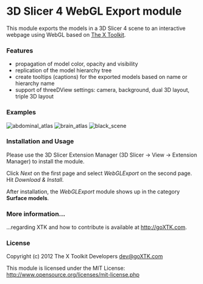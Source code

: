 # 3D Slicer 4 WebGL Export module

This module exports the models in a 3D Slicer 4 scene to an interactive webpage using WebGL based on <a href="http://goXTK.com">The X Toolkit</a>.

### Features
* propagation of model color, opacity and visibility
* replication of the model hierarchy tree
* create tooltips (captions) for the exported models based on name or hierarchy name
* support of threeDView settings: camera, background, dual 3D layout, triple 3D layout

### Examples
<img src="http://xtk.github.com/slicer/abdominalatlas_small.png" alt="abdominal_atlas" title="The SPL Abdominal Atlas - left: in 3D Slicer - right: exported in Google Chrome">
<img src="http://xtk.github.com/slicer/brainatlas_small.png" alt="brain_atlas" title="The NAC Brain Atlas, dual 3D - left: in 3D Slicer - right: exported in Google Chrome">
<img src="http://xtk.github.com/slicer/blackscene_small.png" alt="black_scene" title="A small scene with black background - left: in 3D Slicer - right: exported in Google Chrome">

### Installation and Usage
Please use the 3D Slicer Extension Manager (3D Slicer -> View -> Extension Manager) to install the module.

Click <i>Next</i> on the first page and select <i>WebGLExport</i> on the second page. Hit <i>Download & Install</i>.

After installation, the <i>WebGLExport</i> module shows up in the category <b>Surface models</b>.

### More information... ###
...regarding XTK and how to contribute is available at <a href="http://goXTK.com" target="_blank">http://goXTK.com</a>.

### License ###
Copyright (c) 2012 The X Toolkit Developers <dev@goXTK.com>

This module is licensed under the MIT License:
  <a href="http://www.opensource.org/licenses/mit-license.php" target="_blank">http://www.opensource.org/licenses/mit-license.php</a>
